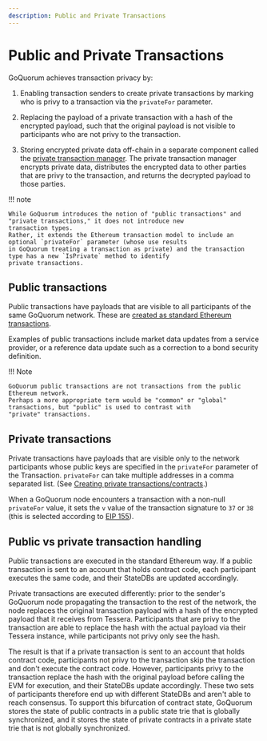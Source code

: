```yaml
---
description: Public and Private Transactions
---
```


# Public and Private Transactions

GoQuorum achieves transaction privacy by:

1. Enabling transaction senders to create private transactions by marking who is privy to a transaction via the
  `privateFor` parameter.

2. Replacing the payload of a private transaction with a hash of the encrypted payload, such that the original payload
  is not visible to participants who are not privy to the transaction.

3. Storing encrypted private data off-chain in a separate component called the
  [private transaction manager](PrivateTransactionManager.md).
  The private transaction manager encrypts private data, distributes the encrypted data to other parties that are privy
  to the transaction, and returns the decrypted payload to those parties.

!!! note

    While GoQuorum introduces the notion of "public transactions" and "private transactions," it does not introduce new
    transaction types.
    Rather, it extends the Ethereum transaction model to include an optional `privateFor` parameter (whose use results
    in GoQuorum treating a transaction as private) and the transaction type has a new `IsPrivate` method to identify
    private transactions.

## Public transactions

Public transactions have payloads that are visible to all participants of the same GoQuorum network.
These are
[created as standard Ethereum transactions](https://github.com/ethereum/wiki/wiki/JavaScript-API#web3ethsendtransaction).

Examples of public transactions include market data updates from a service provider, or a reference data update such as
a correction to a bond security definition.

!!! Note

    GoQuorum public transactions are not transactions from the public Ethereum network.
    Perhaps a more appropriate term would be "common" or "global" transactions, but "public" is used to contrast with
    "private" transactions.

## Private transactions

Private transactions have payloads that are visible only to the network participants whose public keys are specified in
the `privateFor` parameter of the Transaction.
`privateFor` can take multiple addresses in a comma separated list.
(See
[Creating private transactions/contracts](../../HowTo/Use/DevelopingSmartContracts.md#creating-private-transactionscontracts).)

When a GoQuorum node encounters a transaction with a non-null `privateFor` value, it sets the `v` value of the
transaction signature to `37` or `38` (this is selected according to
[EIP 155](https://github.com/ethereum/EIPs/blob/master/EIPS/eip-155.md)).

## Public vs private transaction handling

Public transactions are executed in the standard Ethereum way.
If a public transaction is sent to an account that holds contract code, each participant executes the same code, and
their StateDBs are updated accordingly.

Private transactions are executed differently: prior to the sender's GoQuorum node propagating the transaction to the
rest of the network, the node replaces the original transaction payload with a hash of the encrypted payload that it
receives from Tessera.
Participants that are privy to the transaction are able to replace the hash with the actual payload via their Tessera
instance, while participants not privy only see the hash.

The result is that if a private transaction is sent to an account that holds contract code, participants not privy to
the transaction skip the transaction and don't execute the contract code.
However, participants privy to the transaction replace the hash with the original payload before calling the EVM for
execution, and their StateDBs update accordingly.
These two sets of participants therefore end up with different StateDBs and aren't able to reach consensus.
To support this bifurcation of contract state, GoQuorum stores the state of public contracts in a public state trie that
is globally synchronized, and it stores the state of private contracts in a private state trie that is not globally
synchronized.
